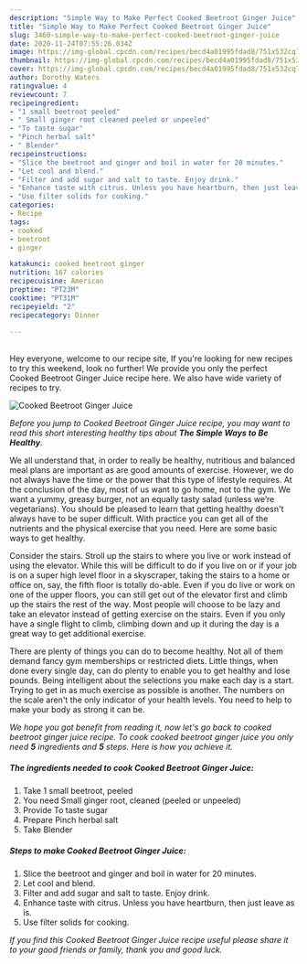 ```yaml
---
description: "Simple Way to Make Perfect Cooked Beetroot Ginger Juice"
title: "Simple Way to Make Perfect Cooked Beetroot Ginger Juice"
slug: 3460-simple-way-to-make-perfect-cooked-beetroot-ginger-juice
date: 2020-11-24T07:55:26.034Z
image: https://img-global.cpcdn.com/recipes/becd4a01995fdad8/751x532cq70/cooked-beetroot-ginger-juice-recipe-main-photo.jpg
thumbnail: https://img-global.cpcdn.com/recipes/becd4a01995fdad8/751x532cq70/cooked-beetroot-ginger-juice-recipe-main-photo.jpg
cover: https://img-global.cpcdn.com/recipes/becd4a01995fdad8/751x532cq70/cooked-beetroot-ginger-juice-recipe-main-photo.jpg
author: Dorothy Waters
ratingvalue: 4
reviewcount: 7
recipeingredient:
- "1 small beetroot peeled"
- " Small ginger root cleaned peeled or unpeeled"
- "To taste sugar"
- "Pinch herbal salt"
- " Blender"
recipeinstructions:
- "Slice the beetroot and ginger and boil in water for 20 minutes."
- "Let cool and blend."
- "Filter and add sugar and salt to taste. Enjoy drink."
- "Enhance taste with citrus. Unless you have heartburn, then just leave as is."
- "Use filter solids for cooking."
categories:
- Recipe
tags:
- cooked
- beetroot
- ginger

katakunci: cooked beetroot ginger 
nutrition: 167 calories
recipecuisine: American
preptime: "PT23M"
cooktime: "PT31M"
recipeyield: "2"
recipecategory: Dinner

---
```

<br>
Hey everyone, welcome to our recipe site, If you're looking for new recipes to try this weekend, look no further! We provide you only the perfect Cooked Beetroot Ginger Juice recipe here. We also have wide variety of recipes to try.
<br>


![Cooked Beetroot Ginger Juice](https://img-global.cpcdn.com/recipes/becd4a01995fdad8/751x532cq70/cooked-beetroot-ginger-juice-recipe-main-photo.jpg)

<i>Before you jump to Cooked Beetroot Ginger Juice recipe, you may want to read this short interesting healthy tips about <strong>The Simple Ways to Be Healthy</strong>.</i>

We all understand that, in order to really be healthy, nutritious and balanced meal plans are important as are good amounts of exercise. However, we do not always have the time or the power that this type of lifestyle requires. At the conclusion of the day, most of us want to go home, not to the gym. We want a yummy, greasy burger, not an equally tasty salad (unless we’re vegetarians). You should be pleased to learn that getting healthy doesn't always have to be super difficult. With practice you can get all of the nutrients and the physical exercise that you need. Here are some basic ways to get healthy.

Consider the stairs. Stroll up the stairs to where you live or work instead of using the elevator. While this will be difficult to do if you live on or if your job is on a super high level floor in a skyscraper, taking the stairs to a home or office on, say, the fifth floor is totally do-able. Even if you do live or work on one of the upper floors, you can still get out of the elevator first and climb up the stairs the rest of the way. Most people will choose to be lazy and take an elevator instead of getting exercise on the stairs. Even if you only have a single flight to climb, climbing down and up it during the day is a great way to get additional exercise. 

There are plenty of things you can do to become healthy. Not all of them demand fancy gym memberships or restricted diets. Little things, when done every single day, can do plenty to enable you to get healthy and lose pounds. Being intelligent about the selections you make each day is a start. Trying to get in as much exercise as possible is another. The numbers on the scale aren't the only indicator of your health levels. You need to help to make your body as strong it can be. 


<i>We hope you got benefit from reading it, now let's go back to cooked beetroot ginger juice recipe. To cook cooked beetroot ginger juice you only need <strong>5</strong> ingredients and <strong>5</strong> steps. Here is how you achieve it.
</i>

##### The ingredients needed to cook Cooked Beetroot Ginger Juice:

1. Take 1 small beetroot, peeled
1. You need  Small ginger root, cleaned (peeled or unpeeled)
1. Provide To taste sugar
1. Prepare Pinch herbal salt
1. Take  Blender


##### Steps to make Cooked Beetroot Ginger Juice:

1. Slice the beetroot and ginger and boil in water for 20 minutes.
1. Let cool and blend.
1. Filter and add sugar and salt to taste. Enjoy drink.
1. Enhance taste with citrus. Unless you have heartburn, then just leave as is.
1. Use filter solids for cooking.


<i>If you find this Cooked Beetroot Ginger Juice recipe useful please share it to your good friends or family, thank you and good luck.</i>
